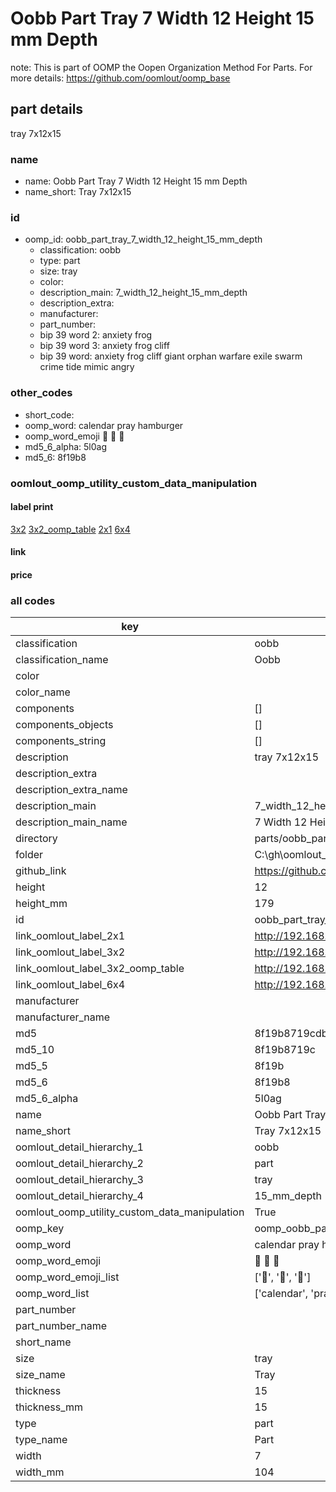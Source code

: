 # Oobb Part Tray 7 Width 12 Height 15 mm Depth  

note: This is part of OOMP the Oopen Organization Method For Parts. For more details: https://github.com/oomlout/oomp_base

##  part details
  



tray 7x12x15



### name
* name: Oobb Part Tray 7 Width 12 Height 15 mm Depth
* name_short: Tray 7x12x15 
### id
* oomp_id: oobb_part_tray_7_width_12_height_15_mm_depth
  * classification: oobb
  * type: part
  * size: tray
  * color: 
  * description_main: 7_width_12_height_15_mm_depth
  * description_extra: 
  * manufacturer: 
  * part_number: 
  * bip 39 word 2: anxiety frog
  * bip 39 word 3: anxiety frog cliff
  * bip 39 word: anxiety frog cliff giant orphan warfare exile swarm crime tide mimic angry

### other_codes
* short_code: 
* oomp_word: calendar pray hamburger
* oomp_word_emoji :calendar: :pray: :hamburger:
* md5_6_alpha: 5l0ag
* md5_6: 8f19b8






### oomlout_oomp_utility_custom_data_manipulation
#### label print
[3x2](http://192.168.1.245:1112/?label=oomp%205l0ag)
[3x2_oomp_table](http://192.168.1.108:1112/?label=oomp%205l0ag)
[2x1](http://192.168.1.242:1112/?label=oomp%205l0ag)
[6x4](http://192.168.1.55:1112/?label=oomp%205l0ag)    

#### link

                              

#### price







### all codes 
| key | value |  
| --- | --- |  
| classification | oobb |  
| classification_name | Oobb |  
| color |  |  
| color_name |  |  
| components | [] |  
| components_objects | [] |  
| components_string | [] |  
| description | tray 7x12x15 |  
| description_extra |  |  
| description_extra_name |  |  
| description_main | 7_width_12_height_15_mm_depth |  
| description_main_name | 7 Width 12 Height 15 mm Depth |  
| directory | parts/oobb_part_tray_7_width_12_height_15_mm_depth |  
| folder | C:\gh\oomlout_oobb_version_4_generated_parts\parts\oobb_part_tray_7_width_12_height_15_mm_depth |  
| github_link | https://github.com/oomlout/oomlout_oomp_part_src/tree/main/parts/oobb_part_tray_7_width_12_height_15_mm_depth |  
| height | 12 |  
| height_mm | 179 |  
| id | oobb_part_tray_7_width_12_height_15_mm_depth |  
| link_oomlout_label_2x1 | http://192.168.1.242:1112/?label=oomp%205l0ag |  
| link_oomlout_label_3x2 | http://192.168.1.245:1112/?label=oomp%205l0ag |  
| link_oomlout_label_3x2_oomp_table | http://192.168.1.108:1112/?label=oomp%205l0ag |  
| link_oomlout_label_6x4 | http://192.168.1.55:1112/?label=oomp%205l0ag |  
| manufacturer |  |  
| manufacturer_name |  |  
| md5 | 8f19b8719cdb69f7dc4e661a55d74850 |  
| md5_10 | 8f19b8719c |  
| md5_5 | 8f19b |  
| md5_6 | 8f19b8 |  
| md5_6_alpha | 5l0ag |  
| name | Oobb Part Tray 7 Width 12 Height 15 mm Depth |  
| name_short | Tray 7x12x15  |  
| oomlout_detail_hierarchy_1 | oobb |  
| oomlout_detail_hierarchy_2 | part |  
| oomlout_detail_hierarchy_3 | tray |  
| oomlout_detail_hierarchy_4 | 15_mm_depth |  
| oomlout_oomp_utility_custom_data_manipulation | True |  
| oomp_key | oomp_oobb_part_tray_7_width_12_height_15_mm_depth |  
| oomp_word | calendar pray hamburger |  
| oomp_word_emoji | :calendar: :pray: :hamburger: |  
| oomp_word_emoji_list | [':calendar:', ':pray:', ':hamburger:'] |  
| oomp_word_list | ['calendar', 'pray', 'hamburger'] |  
| part_number |  |  
| part_number_name |  |  
| short_name |  |  
| size | tray |  
| size_name | Tray |  
| thickness | 15 |  
| thickness_mm | 15 |  
| type | part |  
| type_name | Part |  
| width | 7 |  
| width_mm | 104 |  
